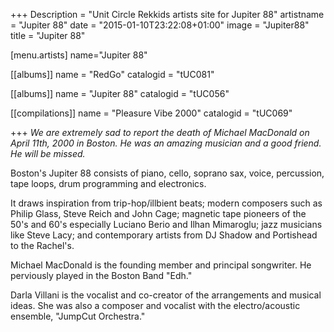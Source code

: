+++
Description = "Unit Circle Rekkids artists site for Jupiter 88"
artistname = "Jupiter 88"
date = "2015-01-10T23:22:08+01:00"
image = "Jupiter88"
title = "Jupiter 88"

[menu.artists]
	name="Jupiter 88"

[[albums]]
	name = "RedGo"
	catalogid = "tUC081"

[[albums]]
	name = "Jupiter 88"
	catalogid = "tUC056"

[[compilations]]
	name = "Pleasure Vibe 2000"
	catalogid = "tUC069"

+++
*We are extremely sad to report the death of Michael MacDonald on April 11th, 2000 in Boston. He was an amazing musician and a good friend. He will be missed.*

Boston's Jupiter 88 consists of piano, cello, soprano sax, voice, percussion, tape loops, drum programming and electronics.

It draws inspiration from trip-hop/illbient beats; modern composers such as Philip Glass, Steve Reich and John Cage; magnetic tape pioneers of the 50's and 60's especially Luciano Berio and Ilhan Mimaroglu; jazz musicians like Steve Lacy; and contemporary artists from DJ Shadow and Portishead to the Rachel's.

Michael MacDonald is the founding member and principal songwriter. He perviously played in the Boston Band "Edh."

Darla Villani is the vocalist and co-creator of the arrangements and musical ideas. She was also a composer and vocalist with the electro/acoustic ensemble, "JumpCut Orchestra."